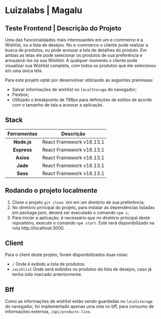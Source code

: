 # Luizalabs | Magalu
## Teste Frontend | Descrição do Projeto

Uma das funcionalidades mais interessantes em um e-commerce é a Wishlist, ou a lista de desejos. No e-commerce o cliente pode realizar a busca de produtos, ou pode acessar a tela de detalhes do produto. Em ambas as telas ele pode selecionar os produtos de sua preferência e armazená-los na sua Wishlist. A qualquer momento o cliente pode visualizar sua Wishlist completa, com todos os produtos que ele selecionou em uma única tela.

Para este projeto optei por desenvolver utilizando as seguintes premissas:
 - Salvar informações de wishlist no `localStorage` do navegador;
 - Flexbox;
 - Utilizado o breakpoints de 768px para definições de estilos de acordo com o tamanho de tala a acessar a aplicação.

## Stack

|       Ferramentas       | Descrição                             |
| :---------------------: | ------------------------------------- |
|        **Node.js**        | React Framework v16.13.1              |
|        **Express**        | React Framework v16.13.1              |
|        **Axios**        | React Framework v16.13.1              |
|        **Jade**        | React Framework v16.13.1              |
|        **Sass**        | React Framework v16.13.1              |

## Rodando o projeto localmente

1. Clone o projeto `git clone XXX` em um diretório de sua preferência;
2. No diretório principal do projeto, para instalar as dependências listadas em package.json, deverá ser executado o comando `npm i`;
3. Para iniciar a aplicação, é necessário que no diretório principal deste repositório, execute o comando `npm start`. Este será disponibilizado na rota http://localhost:3000.

## Client

Para o client deste projeto, foram disponibilizados duas rotas:
 - `/` Onde é exibido a lista de produtos;
  - `/wishlist` Onde será exibidos os produtos da lista de desejos, caso já tenha sido marcado anteriormente.

## Bff

Como as informações de wishlist estão sendo guardadas no `localstorage` do navegador, foi implementado apenas uma rota no bff, para consumo de informações externas, `/api/products-line`.